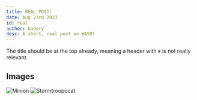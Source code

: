 ```yaml
---
title: REAL POST!
date: Aug 23rd 2023
id: real
author: badery
desc: A short, real post on WASM!
---
```


The title should be at the top already, meaning a header with `#` is not really relevant.

## Images

![Minion](https://octodex.github.com/images/minion.png)
![Stormtroopocat](https://octodex.github.com/images/stormtroopocat.jpg "The Stormtroopocat")
